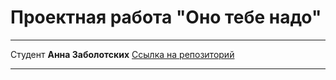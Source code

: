 # Проектная работа "Оно тебе надо"

***

Студент **Анна Заболотских**
[Ссылка на репозиторий](https://github.com/AnnZblt/ono-tebe-nado)

***